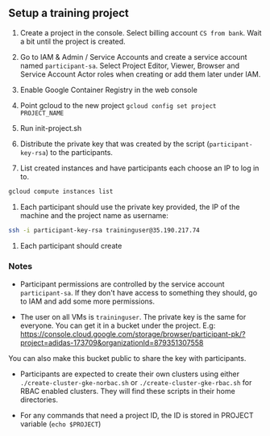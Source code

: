 ## Setup a training project

1. Create a project in the console. Select billing account `CS from bank`. Wait a bit until
the project is created. 

1. Go to IAM & Admin / Service Accounts and create a service account named `participant-sa`. 
Select Project Editor, Viewer, Browser and Service Account Actor roles when creating or add them later under IAM.

1. Enable Google Container Registry in the web console

1. Point gcloud to the new project `gcloud config set project PROJECT_NAME`

1. Run init-project.sh

1. Distribute the private key that was created by the script (`participant-key-rsa`) to the participants.

1. List created instances and have participants each choose an IP to log in to.
```bash
gcloud compute instances list
```

1. Each participant should use the private key provided, the IP of the machine and the project name as username:
```bash
ssh -i participant-key-rsa traininguser@35.190.217.74
```

1. Each participant should create 

### Notes

 * Participant permissions are controlled by the service account `participant-sa`. If they don't have access to something
 they should, go to IAM and add some more permissions.
 
 * The user on all VMs is `traininguser`. The private key is the same for everyone. You can get it in a bucket under the
 project. E.g: https://console.cloud.google.com/storage/browser/participant-pk/?project=adidas-173709&organizationId=879351307558
 
 You can also make this bucket public to share the key with participants.
 
 * Participants are expected to create their own clusters using either `./create-cluster-gke-norbac.sh` or
 `./create-cluster-gke-rbac.sh` for RBAC enabled clusters. They will find these scripts in their home directories.
 
 * For any commands that need a project ID, the ID is stored in PROJECT variable (`echo $PROJECT`)
 
 